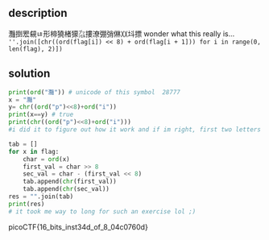 ## description
灩捯䍔䙻ㄶ形楴獟楮獴㌴摟潦弸弰㑣〷㘰摽
wonder what this really is... `''.join([chr((ord(flag[i]) << 8) + ord(flag[i + 1])) for i in range(0, len(flag), 2)])`
## solution 
```python 
print(ord("灩")) # unicode of this symbol  28777
x = "灩"  
y= chr((ord("p")<<8)+ord("i"))  
print(x==y) # true  
print(chr((ord("p")<<8)+ord("i"))) 
#i did it to figure out how it work and if im right, first two letters of the flag  "pi" swap into this chinese character

tab = []  
for x in flag:  
    char = ord(x)  
    first_val = char >> 8  
    sec_val = char - (first_val << 8)  
    tab.append(chr(first_val))  
    tab.append(chr(sec_val))  
res = "".join(tab)  
print(res)
# it took me way to long for such an exercise lol ;)
```
picoCTF{16_bits_inst34d_of_8_04c0760d}